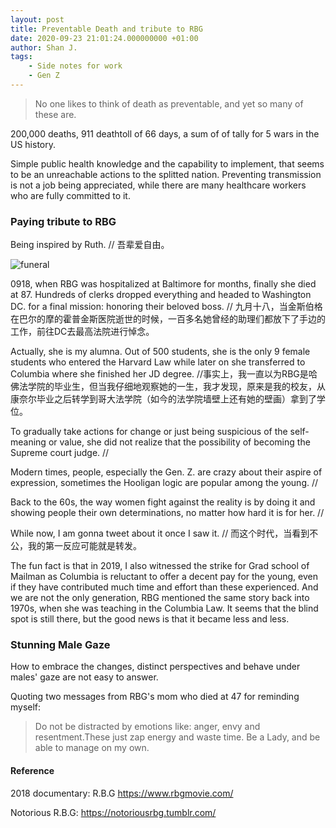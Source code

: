 ```yaml
---
layout: post
title: Preventable Death and tribute to RBG
date: 2020-09-23 21:01:24.000000000 +01:00
author: Shan J.
tags:
    - Side notes for work
    - Gen Z
---
```


> No one likes to think of death as preventable, and yet so many of these are.

200,000 deaths, 911 deathtoll of 66 days, a sum of of tally for 5 wars in the US history.

Simple public health knowledge and the capability to implement, that seems to be an unreachable actions to the splitted nation. Preventing transmission is not a job being appreciated, while there are many healthcare workers who are fully committed to it.

### Paying tribute to RBG

Being inspired by Ruth. // 吾辈爱自由。

![funeral](https://media.newyorker.com/photos/5f779e0003b0c2fb28e74cba/master/w_2560%2Cc_limit/201012_r37176web_rd.jpg)

0918, when RBG was hospitalized at Baltimore for months, finally she died at 87. Hundreds of clerks dropped everything and headed to Washington DC. for a final mission: honoring their beloved boss. // 九月十八，当金斯伯格在巴尔的摩的霍普金斯医院逝世的时候，一百多名她曾经的助理们都放下了手边的工作，前往DC去最高法院进行悼念。

Actually, she is my alumna. Out of 500 students, she is the only 9 female students who entered the Harvard Law while later on she transferred to Columbia where she finished her JD degree. //事实上，我一直以为RBG是哈佛法学院的毕业生，但当我仔细地观察她的一生，我才发现，原来是我的校友，从康奈尔毕业之后转学到哥大法学院（如今的法学院墙壁上还有她的壁画）拿到了学位。

To gradually take actions for change or just being suspicious of the self-meaning or value, she did not realize that the possibility of becoming the Supreme court judge. //

Modern times, people, especially the Gen. Z. are crazy about their aspire of expression, sometimes the Hooligan logic are popular among the young. //

Back to the 60s, the way women fight against the reality is by doing it and showing people their own determinations, no matter how hard it is for her. //

While now, I am gonna tweet about it once I saw it. // 而这个时代，当看到不公，我的第一反应可能就是转发。

The fun fact is that in 2019, I also witnessed the strike for Grad school of Mailman as Columbia is reluctant to offer a decent pay for the young, even if they have contributed much time and effort than these experienced. And we are not the only generation, RBG mentioned the same story back into 1970s, when she was teaching in the Columbia Law. It seems that the blind spot is still there, but the good news is that it became less and less.


### Stunning Male Gaze

How to embrace the changes, distinct perspectives and behave under males' gaze are not easy to answer.

Quoting two messages from RBG's mom who died at 47 for reminding myself:
> Do not be distracted by emotions like: anger, envy and resentment.These just zap energy and waste time.
> Be a Lady, and be able to manage on my own.


#### Reference

2018 documentary: R.B.G https://www.rbgmovie.com/

Notorious R.B.G: https://notoriousrbg.tumblr.com/
